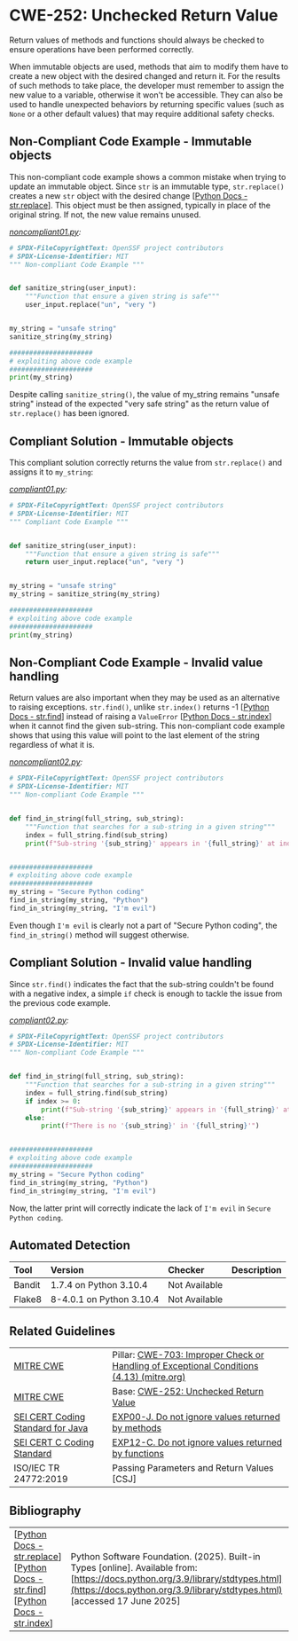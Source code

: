 # CWE-252: Unchecked Return Value

Return values of methods and functions should always be checked to ensure operations have been performed correctly.

When immutable objects are used, methods that aim to modify them have to create a new object with the desired changed and return it. For the results of such methods to take place, the developer must remember to assign the new value to a variable, otherwise it won't be accessible. They can also be used to handle unexpected behaviors by returning specific values (such as `None` or a other default values) that may require additional safety checks.

## Non-Compliant Code Example - Immutable objects

This non-compliant code example shows a common mistake when trying to update an immutable object. Since `str` is an immutable type, `str.replace()` creates a new `str` object with the desired change [[Python Docs - str.replace](https://docs.python.org/3.9/library/stdtypes.html#str.replace)]. This object must be then assigned, typically in place of the original string. If not, the new value remains unused.

*[noncompliant01.py](noncompliant01.py):*

```python
# SPDX-FileCopyrightText: OpenSSF project contributors
# SPDX-License-Identifier: MIT
""" Non-compliant Code Example """


def sanitize_string(user_input):
    """Function that ensure a given string is safe"""
    user_input.replace("un", "very ")


my_string = "unsafe string"
sanitize_string(my_string)

#####################
# exploiting above code example
#####################
print(my_string)

```

Despite calling `sanitize_string()`, the value of my_string remains "unsafe string" instead of the expected "very safe string" as the return value of `str.replace()` has been ignored.

## Compliant Solution - Immutable objects

This compliant solution correctly returns the value from `str.replace()` and assigns it to `my_string`:

*[compliant01.py](compliant01.py):*

```python
# SPDX-FileCopyrightText: OpenSSF project contributors
# SPDX-License-Identifier: MIT
""" Compliant Code Example """


def sanitize_string(user_input):
    """Function that ensure a given string is safe"""
    return user_input.replace("un", "very ")


my_string = "unsafe string"
my_string = sanitize_string(my_string)

#####################
# exploiting above code example
#####################
print(my_string)

```

## Non-Compliant Code Example - Invalid value handling

Return values are also important when they may be used as an alternative to raising exceptions. `str.find()`, unlike `str.index()` returns -1 [[Python Docs - str.find](https://docs.python.org/3/library/stdtypes.html#str.find)] instead of raising a `ValueError` [[Python Docs - str.index](https://docs.python.org/3/library/stdtypes.html#str.index)] when it cannot find the given sub-string.
This non-compliant code example shows that using this value will point to the last element of the string regardless of what it is.

*[noncompliant02.py](noncompliant02.py):*

```python
# SPDX-FileCopyrightText: OpenSSF project contributors
# SPDX-License-Identifier: MIT
""" Non-compliant Code Example """


def find_in_string(full_string, sub_string):
    """Function that searches for a sub-string in a given string"""
    index = full_string.find(sub_string)
    print(f"Sub-string '{sub_string}' appears in '{full_string}' at index {index}'")


#####################
# exploiting above code example
#####################
my_string = "Secure Python coding"
find_in_string(my_string, "Python")
find_in_string(my_string, "I'm evil")

```

Even though `I'm evil` is clearly not a part of "Secure Python coding", the `find_in_string()` method will suggest otherwise.

## Compliant Solution - Invalid value handling

Since `str.find()` indicates the fact that the sub-string couldn't be found with a negative index, a simple `if` check is enough to tackle the issue from the previous code example.

*[compliant02.py](compliant02.py):*

```python
# SPDX-FileCopyrightText: OpenSSF project contributors
# SPDX-License-Identifier: MIT
""" Non-compliant Code Example """


def find_in_string(full_string, sub_string):
    """Function that searches for a sub-string in a given string"""
    index = full_string.find(sub_string)
    if index >= 0:
        print(f"Sub-string '{sub_string}' appears in '{full_string}' at index {index}'")
    else:
        print(f"There is no '{sub_string}' in '{full_string}'")


#####################
# exploiting above code example
#####################
my_string = "Secure Python coding"
find_in_string(my_string, "Python")
find_in_string(my_string, "I'm evil")

```

Now, the latter print will correctly indicate the lack of `I'm evil` in `Secure Python coding`.

## Automated Detection

|Tool|Version|Checker|Description|
|:---|:---|:---|:---|
|Bandit|1.7.4 on Python 3.10.4|Not Available||
|Flake8|8-4.0.1 on Python 3.10.4|Not Available||

## Related Guidelines

|||
|:---|:---|
|[MITRE CWE](http://cwe.mitre.org/)|Pillar: [CWE-703: Improper Check or Handling of Exceptional Conditions (4.13) (mitre.org)](https://cwe.mitre.org/data/definitions/703.html)|
|[MITRE CWE](http://cwe.mitre.org/)|Base: [CWE-252: Unchecked Return Value](https://cwe.mitre.org/data/definitions/252.html)|
|[SEI CERT Coding Standard for Java](https://wiki.sei.cmu.edu/confluence/display/java/SEI+CERT+Oracle+Coding+Standard+for+Java)|[EXP00-J. Do not ignore values returned by methods](https://wiki.sei.cmu.edu/confluence/display/java/EXP00-J.+Do+not+ignore+values+returned+by+methods)|
|[SEI CERT C Coding Standard](https://wiki.sei.cmu.edu/confluence/display/c/SEI+CERT+C+Coding+Standard)|[EXP12-C. Do not ignore values returned by functions](https://wiki.sei.cmu.edu/confluence/display/c/EXP12-C.+Do+not+ignore+values+returned+by+functions)|
|ISO/IEC TR 24772:2019|Passing Parameters and Return Values \[CSJ\]|

## Bibliography

|||
|:---|:---|
|[[Python Docs - str.replace](https://docs.python.org/3.9/library/stdtypes.html#str.replace)]<br>[[Python Docs - str.find](https://docs.python.org/3/library/stdtypes.html#str.find)]<br>[[Python Docs - str.index](https://docs.python.org/3/library/stdtypes.html#str.index)]|Python Software Foundation. (2025). Built-in Types [online]. Available from: [https://docs.python.org/3.9/library/stdtypes.html](https://docs.python.org/3.9/library/stdtypes.html) \[accessed 17 June 2025\] |
